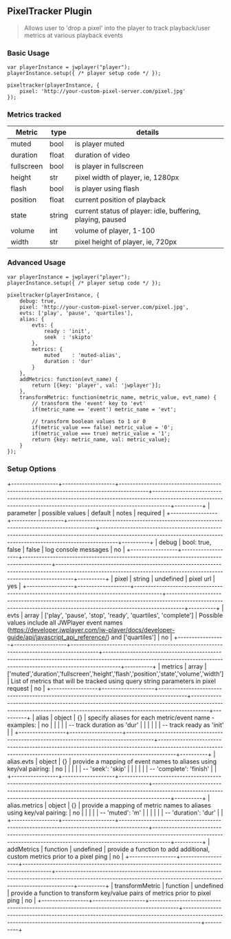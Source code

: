 ## PixelTracker Plugin

> Allows user to 'drop a pixel' into the player to track playback/user metrics at various playback events

### Basic Usage
```
var playerInstance = jwplayer("player");
playerInstance.setup({ /* player setup code */ });

pixeltracker(playerInstance, {
    pixel: 'http://your-custom-pixel-server.com/pixel.jpg'
});
```

### Metrics tracked
| Metric     | type   | details                                                    |
|------------|--------|------------------------------------------------------------|
| muted      | bool   | is player muted                                            |
| duration   | float  | duration of video                                          |
| fullscreen | bool   | is player in fullscreen                                    |
| height     | str    | pixel width of player, ie, 1280px                          |
| flash      | bool   | is player using flash                                      |
| position   | float  | current position of playback                               |
| state      | string | current status of player: idle, buffering, playing, paused |
| volume     | int    | volume of player, 1-100                                    |
| width      | str    | pixel height of player, ie, 720px                          |

### Advanced Usage
```
var playerInstance = jwplayer("player");
playerInstance.setup({ /* player setup code */ });

pixeltracker(playerInstance, {
    debug: true,
    pixel: 'http://your-custom-pixel-server.com/pixel.jpg',
    evts: ['play', 'pause', 'quartiles'],
    alias: {
        evts: {
            ready : 'init',
            seek  : 'skipto'
        },
        metrics: {
            muted    : 'muted-alias',
            duration : 'dur'
        }
    },
    addMetrics: function(evt_name) {
        return [{key: 'player', val: 'jwplayer'}];
    },
    transformMetric: function(metric_name, metric_value, evt_name) {
        // transform the 'event' key to 'evt'
        if(metric_name == 'event') metric_name = 'evt';

        // transform boolean values to 1 or 0
        if(metric_value === false) metric_value = '0';
        if(metric_value === true) metric_value = '1';
        return {key: metric_name, val: metric_value};
    }
});
```

### Setup Options

+-----------------+-------------------+----------------------------------------------------------------------------------------+------------------------------------------------------------------------------------------------------------------------------------------------------------------+----------+
| parameter       | possible values   | default                                                                                | notes                                                                                                                                                            | required |
+-----------------+-------------------+----------------------------------------------------------------------------------------+------------------------------------------------------------------------------------------------------------------------------------------------------------------+----------+
| debug           | bool: true, false | false                                                                                  | log console messages                                                                                                                                             | no       |
+-----------------+-------------------+----------------------------------------------------------------------------------------+------------------------------------------------------------------------------------------------------------------------------------------------------------------+----------+
| pixel           | string            | undefined                                                                              | pixel url                                                                                                                                                        | yes      |
+-----------------+-------------------+----------------------------------------------------------------------------------------+------------------------------------------------------------------------------------------------------------------------------------------------------------------+----------+
| evts            | array             | ['play', 'pause', 'stop', 'ready', 'quartiles', 'complete']                            | Possible values include all JWPlayer event names (https://developer.jwplayer.com/jw-player/docs/developer-guide/api/javascript_api_reference/) and ['quartiles'] | no       |
+-----------------+-------------------+----------------------------------------------------------------------------------------+------------------------------------------------------------------------------------------------------------------------------------------------------------------+----------+
| metrics         | array             | ['muted','duration','fullscreen','height','flash','position','state','volume','width'] | List of metrics that will be tracked using query string parameters in pixel request                                                                              | no       |
+-----------------+-------------------+----------------------------------------------------------------------------------------+------------------------------------------------------------------------------------------------------------------------------------------------------------------+----------+
| alias           | object            | {}                                                                                     | specify aliases for each metric/event name - examples:                                                                                                           | no       |
|                 |                   |                                                                                        | -- track duration as 'dur'                                                                                                                                       |          |
|                 |                   |                                                                                        | -- track ready as 'init'                                                                                                                                         |          |
+-----------------+-------------------+----------------------------------------------------------------------------------------+------------------------------------------------------------------------------------------------------------------------------------------------------------------+----------+
| alias.evts      | object            | {}                                                                                     | provide a mapping of event names to aliases using key/val pairing:                                                                                               | no       |
|                 |                   |                                                                                        | -- 'seek': 'skip'                                                                                                                                                |          |
|                 |                   |                                                                                        | -- 'complete': 'finish'                                                                                                                                          |          |
+-----------------+-------------------+----------------------------------------------------------------------------------------+------------------------------------------------------------------------------------------------------------------------------------------------------------------+----------+
| alias.metrics   | object            | {}                                                                                     | provide a mapping of metric names to aliases using key/val pairing:                                                                                              | no       |
|                 |                   |                                                                                        | -- 'muted': 'm'                                                                                                                                                  |          |
|                 |                   |                                                                                        | -- 'duration': 'dur'                                                                                                                                             |          |
+-----------------+-------------------+----------------------------------------------------------------------------------------+------------------------------------------------------------------------------------------------------------------------------------------------------------------+----------+
| addMetrics      | function          | undefined                                                                              | provide a function to add additional, custom metrics prior to a pixel ping                                                                                       | no       |
+-----------------+-------------------+----------------------------------------------------------------------------------------+------------------------------------------------------------------------------------------------------------------------------------------------------------------+----------+
| transformMetric | function          | undefined                                                                              | provide a function to transform key/value pairs of metrics prior to pixel ping                                                                                   | no       |
+-----------------+-------------------+----------------------------------------------------------------------------------------+------------------------------------------------------------------------------------------------------------------------------------------------------------------+----------+
